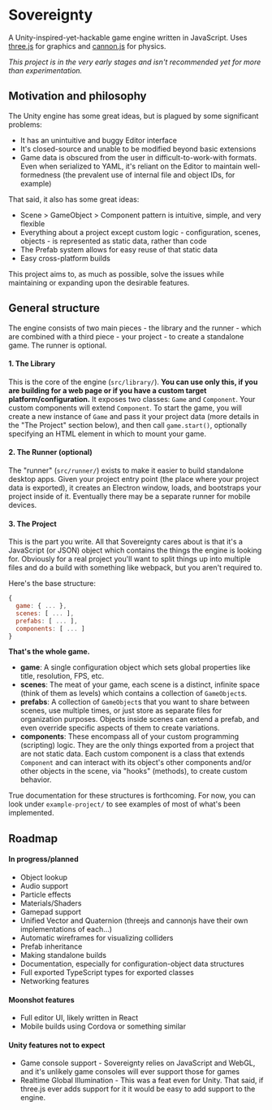 
# Sovereignty
A Unity-inspired-yet-hackable game engine written in JavaScript. Uses [three.js](https://github.com/mrdoob/three.js/) for graphics and [cannon.js](https://github.com/schteppe/cannon.js) for physics.

*This project is in the very early stages and isn't recommended yet for more than experimentation.*

## Motivation and philosophy
The Unity engine has some great ideas, but is plagued by some significant problems:
- It has an unintuitive and buggy Editor interface
- It's closed-source and unable to be modified beyond basic extensions
- Game data is obscured from the user in difficult-to-work-with formats. Even when serialized to YAML, it's reliant on the Editor to maintain well-formedness (the prevalent use of internal file and object IDs, for example)

That said, it also has some great ideas:
- Scene > GameObject > Component pattern is intuitive, simple, and very flexible
- Everything about a project except custom logic - configuration, scenes, objects - is represented as static data, rather than code
- The Prefab system allows for easy reuse of that static data
- Easy cross-platform builds

This project aims to, as much as possible, solve the issues while maintaining or expanding upon the desirable features.

## General structure
The engine consists of two main pieces - the library and the runner - which are combined with a third piece - your project - to create a standalone game. The runner is optional.

#### 1. The Library
This is the core of the engine (`src/library/`). **You can use only this, if you are building for a web page or if you have a custom target platform/configuration.** It exposes two classes: `Game` and `Component`. Your custom components will extend `Component`. To start the game, you will create a new instance of `Game` and pass it your project data (more details in the "The Project" section below), and then call `game.start()`, optionally specifying an HTML element in which to mount your game.

#### 2. The Runner (optional)
The "runner" (`src/runner/`) exists to make it easier to build standalone desktop apps. Given your project entry point (the place where your project data is exported), it creates an Electron window, loads, and bootstraps your project inside of it. Eventually there may be a separate runner for mobile devices.

#### 3. The Project
This is the part you write. All that Sovereignty cares about is that it's a JavaScript (or JSON) object which contains the things the engine is looking for. Obviously for a real project you'll want to split things up into multiple files and do a build with something like webpack, but you aren't required to.

Here's the base structure:
```javascript
{
  game: { ... },
  scenes: [ ... ],
  prefabs: [ ... ],
  components: [ ... ]
}
```

**That's the whole game.**

- **game**: A single configuration object which sets global properties like title, resolution, FPS, etc.
- **scenes**: The meat of your game, each scene is a distinct, infinite space (think of them as levels) which contains a collection of `GameObject`s.
- **prefabs**: A collection of `GameObject`s that you want to share between scenes, use multiple times, or just store as separate files for organization purposes. Objects inside scenes can extend a prefab, and even override specific aspects of them to create variations.
- **components**: These encompass all of your custom programming (scripting) logic. They are the only things exported from a project that are not static data. Each custom component is a class that extends `Component` and can interact with its object's other components and/or other objects in the scene, via "hooks" (methods), to create custom behavior.

True documentation for these structures is forthcoming. For now, you can look under `example-project/` to see examples of most of what's been implemented.

## Roadmap
#### In progress/planned
- Object lookup
- Audio support
- Particle effects
- Materials/Shaders
- Gamepad support
- Unified Vector and Quaternion (threejs and cannonjs have their own implementations of each...)
- Automatic wireframes for visualizing colliders
- Prefab inheritance
- Making standalone builds
- Documentation, especially for configuration-object data structures
- Full exported TypeScript types for exported classes
- Networking features

#### Moonshot features
- Full editor UI, likely written in React
- Mobile builds using Cordova or something similar

#### Unity features not to expect
- Game console support - Sovereignty relies on JavaScript and WebGL, and it's unlikely game consoles will ever support those for games
- Realtime Global Illumination - This was a feat even for Unity. That said, if three.js ever adds support for it it would be easy to add support to the engine.
